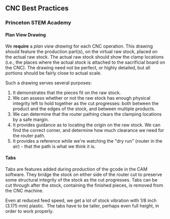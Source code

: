 ## CNC Best Practices

### Princeton STEM Academy

#### Plan View Drawing

We **require** a _plan view drawing_ for each CNC operation.
This drawing should feature the production part(s), on the virtual raw stock, placed on the actual raw stock.
The actual raw stock should show the clamp locations (i.e., the places where the actual stock is attached to the sacrificial board on the CNC).
The drawing need not be perfect, or highly detailed, but all portions should be fairly close to actual scale.

Such a drawing serves several purposes:

1. It demonstrates that the pieces fit on the raw stock.
2. We can assess whether or not the raw stock has enough physical integrity left to hold together as the cut progresses: both between the product and the edges of the stock, and between multiple products.
3. We can determine that the router pathing clears the clamping locations by a safe margin.
4. It provides guidance as to locating the origin on the raw stock.  We can find the correct corner, and determine how much clearance we need for the router path.
5. It provides a reference while we're watching the "dry run" (router in the air) - that the path is what we think it is.

#### Tabs

Tabs are features added during production of the gcode in the CAM software.
They bridge the stock on either side of the router cut to preserve some structural integrity of the stock as the cut progresses.
Tabs can be cut through after the stock, containing the finished pieces, is removed from the CNC machine.



Even at reduced feed speed, we get a lot of stock vibration with 1/8 inch (3.175 mm) plastic.  The tabs have to be taller, perhaps even full height, in order to work properly.
